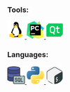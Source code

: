 ### Tools:
<p align="left"> 
<a href="https://www.linux.org/" target="_blank" rel="noreferrer"> <img src="https://github.com/mentalitet-new/mentalitet-new/blob/a7e71ee20b64d1a38c69b8c284bf50f53e367330/OS_Linux_23399.png" alt="linux" width="40" height="40"/> </a>  
<a href="https://www.jetbrains.com/pycharm/" target="_blank" rel="noreferrer"> <img src="https://github.com/mentalitet-new/mentalitet-new/blob/3291b6c155f8ae7a535588314a819b34bdda97d1/pycharm_icon.svg-6137743.png" alt="git" width="40" height="40"/> </a>
<a href="https://www.qt.io" target="_blank" rel="noreferrer"> <img src="https://github.com/mentalitet-new/mentalitet-new/blob/210e8d12a0fad661ab7567b92af1fa3e5954c48f/qt_94938.png" alt="qtdesigner" width="40" height="40"/> </a>   
</p>

### Languages:
<p align="left"> 
<a href="https://www.mysql.com" target="_blank" rel="noreferrer"> <img src="https://github.com/mentalitet-new/mentalitet-new/blob/31f8ce0ee50865ec3c9b25a71f2bcad63fb06d6a/sql-server.png" alt="sql" width="40" height="40"/> </a>
<a href="https://www.python.org" target="_blank" rel="noreferrer"> <img src="https://github.com/mentalitet-new/mentalitet-new/blob/cdf85ef66d8c234dbb64888ac514aba8f11d9ae2/python.png" alt="python" width="40" height="40"/> </a>
<a href="http://www.gnu.org/software/bash/" target="_blank" rel="noreferrer"> <img src="https://github.com/mentalitet-new/mentalitet-new/blob/cfe1e074efcb136bb408cd286d3bb09a9d2affe5/free-icon-gnu-bash-919837.png" alt="bash" width="40" height="40"/> </a>
</a> 
</p>
